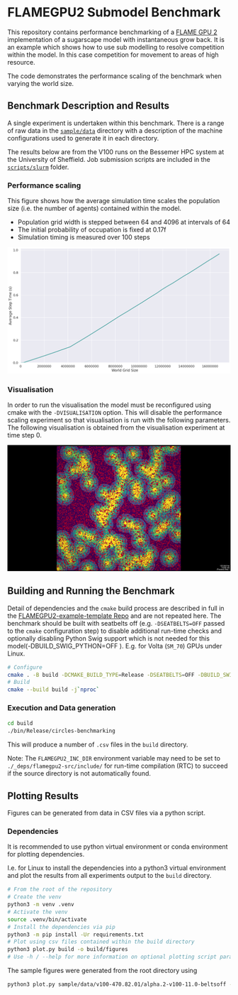# FLAMEGPU2 Submodel Benchmark

This repository contains performance benchmarking of a [FLAME GPU 2](https://github.com/FLAMEGPU/FLAMEGPU2) implementation of a sugarscape model with instantaneous grow back. It is an example which shows how to use sub modelling to resolve competition within the model. In this case competition for movement to areas of high resource.

The code demonstrates the performance scaling of the benchmark when varying the world size.


## Benchmark Description and Results

A single experiment is undertaken within this benchmark. There is a range of raw data in the [`sample/data`](sample/data) directory with a description of the machine configurations used to generate it in each directory.

The results below are from the V100 runs on the Bessemer HPC system at the University of Sheffield. Job submission scripts are included in the [`scripts/slurm`](scripts/slurm) folder.

### Performance scaling

This figure shows how the average simulation time scales the population size (i.e. the number of agents) contained within the model.

+ Population grid width is stepped between 64 and 4096 at intervals of 64
+ The initial probability of occupation is fixed at 0.17f
+ Simulation timing is measured over 100 steps
	
![sample/figures/v100-470.82.01/alpha.2-v100-11.0-beltsoff/performance--submodel_performance_scaling.png](sample/figures/v100-470.82.01/alpha.2-v100-11.0-beltsoff/performance--submodel_performance_scaling.png)

### Visualisation

In order to run the visualisation the model must be reconfigured using cmake with the `-DVISUALISATION` option. This will disable the performance scaling experiment so that visualisation is run with the following parameters. The following visualisation is obtained from the visualisation experiment at time step 0.

![sample/figures/visualisation/screenshot.png](sample/figures/visualisation/screenshot.png)

## Building and Running the Benchmark

Detail of dependencies and the `cmake` build process are described in full in the [FLAMEGPU2-example-template Repo](https://github.com/FLAMEGPU/FLAMEGPU2-example-template) and are not repeated here. The benchmark should be built with seatbelts off (e.g. `-DSEATBELTS=OFF` passed to the `cmake` configuration step) to disable additional run-time checks and optionally disabling Python Swig support which is not needed for this model(-DBUILD_SWIG_PYTHON=OFF ). E.g. for Volta (`SM_70`) GPUs under Linux.

```bash
# Configure 
cmake . -B build -DCMAKE_BUILD_TYPE=Release -DSEATBELTS=OFF -DBUILD_SWIG_PYTHON=OFF -DCUDA_ARCH=70
# Build
cmake --build build -j`nproc` 
```

### Execution and Data generation

```bash
cd build
./bin/Release/circles-benchmarking 
```
This will produce a number of `.csv` files in the `build` directory.

Note: The `FLAMEGPU2_INC_DIR` environment variable may need to be set to `./_deps/flamegpu2-src/include/` for run-time compilation (RTC) to succeed if the source directory is not automatically found.

## Plotting Results

Figures can be generated from data in CSV files via a python script.

### Dependencies

It is recommended to use python virtual environment or conda environment for plotting dependencies.

I.e. for Linux to install the dependencies into a python3 virtual environment and plot the results from all experiments output to the `build` directory.

```bash
# From the root of the repository
# Create the venv
python3 -m venv .venv
# Activate the venv
source .venv/bin/activate
# Install the dependencies via pip
python3 -m pip install -Ur requirements.txt
# Plot using csv files contained within the build directory
python3 plot.py build -o build/figures
# Use -h / --help for more information on optional plotting script parameters.
```

The sample figures were generated from the root directory using

```bash
python3 plot.py sample/data/v100-470.82.01/alpha.2-v100-11.0-beltsoff -o sample/data-figures/v100-470.82.01/alpha.2-v100-11.0-beltsoff
```